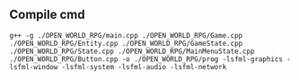 ## Compile cmd
`g++ -g ./OPEN_WORLD_RPG/main.cpp ./OPEN_WORLD_RPG/Game.cpp ./OPEN_WORLD_RPG/Entity.cpp ./OPEN_WORLD_RPG/GameState.cpp ./OPEN_WORLD_RPG/State.cpp ./OPEN_WORLD_RPG/MainMenuState.cpp ./OPEN_WORLD_RPG/Button.cpp -o ./OPEN_WORLD_RPG/prog -lsfml-graphics -lsfml-window -lsfml-system -lsfml-audio -lsfml-network`